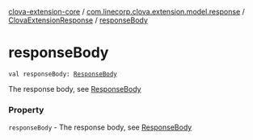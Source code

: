 [clova-extension-core](../../index.md) / [com.linecorp.clova.extension.model.response](../index.md) / [ClovaExtensionResponse](index.md) / [responseBody](./response-body.md)

# responseBody

`val responseBody: `[`ResponseBody`](../-response-body/index.md)

The response body, see [ResponseBody](../-response-body/index.md)

### Property

`responseBody` - The response body, see [ResponseBody](../-response-body/index.md)
